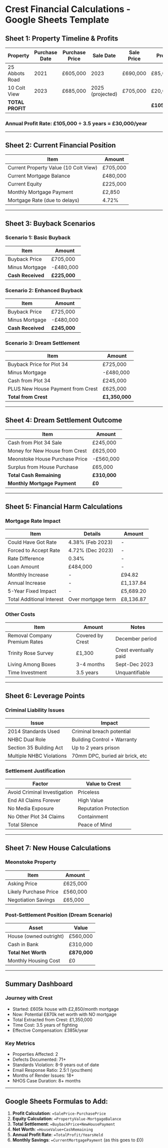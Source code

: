 # Crest Financial Calculations - Google Sheets Template

## Sheet 1: Property Timeline & Profits

| Property | Purchase Date | Purchase Price | Sale Date | Sale Price | Profit | Time Held |
|----------|--------------|----------------|-----------|------------|--------|-----------|
| 25 Abbots Road | 2021 | £605,000 | 2023 | £690,000 | £85,000 | ~2 years |
| 10 Colt View | 2023 | £685,000 | 2025 (projected) | £705,000 | £20,000 | ~2 years |
| **TOTAL PROFIT** | | | | | **£105,000** | **3.5 years** |

### Annual Profit Rate: £105,000 ÷ 3.5 years = £30,000/year

---

## Sheet 2: Current Financial Position

| Item | Amount |
|------|--------|
| Current Property Value (10 Colt View) | £705,000 |
| Current Mortgage Balance | £480,000 |
| Current Equity | £225,000 |
| Monthly Mortgage Payment | £2,850 |
| Mortgage Rate (due to delays) | 4.72% |

---

## Sheet 3: Buyback Scenarios

### Scenario 1: Basic Buyback
| Item | Amount |
|------|--------|
| Buyback Price | £705,000 |
| Minus Mortgage | -£480,000 |
| **Cash Received** | **£225,000** |

### Scenario 2: Enhanced Buyback
| Item | Amount |
|------|--------|
| Buyback Price | £725,000 |
| Minus Mortgage | -£480,000 |
| **Cash Received** | **£245,000** |

### Scenario 3: Dream Settlement
| Item | Amount |
|------|--------|
| Buyback Price for Plot 34 | £725,000 |
| Minus Mortgage | -£480,000 |
| Cash from Plot 34 | £245,000 |
| PLUS New House Payment from Crest | £625,000 |
| **Total from Crest** | **£1,350,000** |

---

## Sheet 4: Dream Settlement Outcome

| Item | Amount |
|------|--------|
| Cash from Plot 34 Sale | £245,000 |
| Money for New House from Crest | £625,000 |
| Meonstoke House Purchase Price | -£560,000 |
| Surplus from House Purchase | £65,000 |
| **Total Cash Remaining** | **£310,000** |
| **Monthly Mortgage Payment** | **£0** |

---

## Sheet 5: Financial Harm Calculations

### Mortgage Rate Impact
| Item | Details | Amount |
|------|---------|--------|
| Could Have Got Rate | 4.38% (Feb 2023) | - |
| Forced to Accept Rate | 4.72% (Dec 2023) | - |
| Rate Difference | 0.34% | - |
| Loan Amount | £484,000 | - |
| Monthly Increase | - | £94.82 |
| Annual Increase | - | £1,137.84 |
| 5-Year Fixed Impact | - | £5,689.20 |
| Total Additional Interest | Over mortgage term | £8,136.87 |

### Other Costs
| Item | Amount | Notes |
|------|--------|-------|
| Removal Company Premium Rates | Covered by Crest | December period |
| Trinity Rose Survey | £1,300 | Crest eventually paid |
| Living Among Boxes | 3-4 months | Sept-Dec 2023 |
| Time Investment | 3.5 years | Unquantifiable |

---

## Sheet 6: Leverage Points

### Criminal Liability Issues
| Issue | Impact |
|-------|--------|
| 2014 Standards Used | Criminal breach potential |
| NHBC Dual Role | Building Control + Warranty |
| Section 35 Building Act | Up to 2 years prison |
| Multiple NHBC Violations | 70mm DPC, buried air brick, etc |

### Settlement Justification
| Factor | Value to Crest |
|--------|----------------|
| Avoid Criminal Investigation | Priceless |
| End All Claims Forever | High Value |
| No Media Exposure | Reputation Protection |
| No Other Plot 34 Claims | Containment |
| Total Silence | Peace of Mind |

---

## Sheet 7: New House Calculations

### Meonstoke Property
| Item | Amount |
|------|--------|
| Asking Price | £625,000 |
| Likely Purchase Price | £560,000 |
| Negotiation Savings | £65,000 |

### Post-Settlement Position (Dream Scenario)
| Asset | Value |
|-------|-------|
| House (owned outright) | £560,000 |
| Cash in Bank | £310,000 |
| **Total Net Worth** | **£870,000** |
| Monthly Housing Cost | £0 |

---

## Summary Dashboard

### Journey with Crest
- Started: £605k house with £2,850/month mortgage
- Now: Potential £870k net worth with NO mortgage
- Total Extracted from Crest: £1,350,000
- Time Cost: 3.5 years of fighting
- Effective Compensation: £385k/year

### Key Metrics
- Properties Affected: 2
- Defects Documented: 71+
- Standards Violation: 8-9 years out of date
- Email Response Ratio: 2.5:1 (you:them)
- Months of Render Issues: 18+
- NHOS Case Duration: 8+ months

---

## Google Sheets Formulas to Add:

1. **Profit Calculation**: `=SalePrice-PurchasePrice`
2. **Equity Calculation**: `=PropertyValue-MortgageBalance`
3. **Total Settlement**: `=BuybackPrice+NewHousePayment`
4. **Net Worth**: `=HouseValue+CashRemaining`
5. **Annual Profit Rate**: `=TotalProfit/YearsHeld`
6. **Monthly Savings**: `=CurrentMortgagePayment` (as this goes to £0)